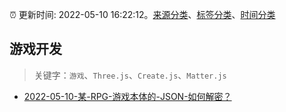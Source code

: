 :alarm_clock: 更新时间: 2022-05-10 16:22:12。[来源分类](../README.md)、[标签分类](../TAGS.md)、[时间分类](../TIMELINE.md)

## 游戏开发


> 关键字：`游戏`、`Three.js`、`Create.js`、`Matter.js`



- [2022-05-10-某-RPG-游戏本体的-JSON-如何解密？](https://www.v2ex.com/t/852057) 